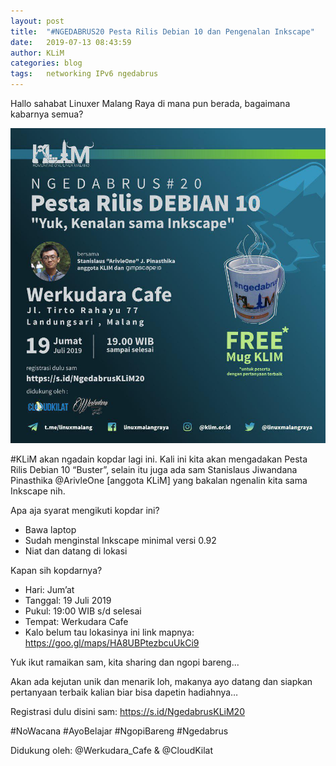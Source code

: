 ```yaml
---
layout: post
title:  "#NGEDABRUS20 Pesta Rilis Debian 10 dan Pengenalan Inkscape"
date:   2019-07-13 08:43:59
author: KLiM
categories: blog
tags:	networking IPv6 ngedabrus
---
```


Hallo sahabat Linuxer Malang Raya di mana pun berada, bagaimana kabarnya semua? 

![Poster Ngedabrus 20](/assets/images/ngedabrus-20.jpg)

\#KLiM akan ngadain kopdar lagi ini. Kali ini kita akan mengadakan Pesta Rilis Debian 10 “Buster”, selain itu juga ada sam Stanislaus Jiwandana Pinasthika @ArivleOne [anggota KLiM] yang bakalan ngenalin kita sama Inkscape nih.

Apa aja syarat mengikuti kopdar ini?
- Bawa laptop
- Sudah menginstal Inkscape minimal versi 0.92
- Niat dan datang di lokasi

Kapan sih kopdarnya?
- Hari: Jum’at 
- Tanggal: 19 Juli 2019 
- Pukul: 19:00 WIB s/d selesai
- Tempat:  Werkudara Cafe
- Kalo belum tau lokasinya ini link mapnya: https://goo.gl/maps/HA8UBPtezbcuUkCi9

Yuk ikut ramaikan sam, kita sharing dan ngopi bareng...

Akan ada kejutan unik dan menarik loh, makanya ayo datang dan siapkan pertanyaan terbaik kalian biar bisa dapetin hadiahnya…

Registrasi dulu disini sam:
https://s.id/NgedabrusKLiM20

\#NoWacana #AyoBelajar #NgopiBareng #Ngedabrus

Didukung oleh: @Werkudara_Cafe & @CloudKilat